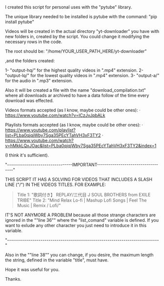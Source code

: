 I created this script for personal uses with the "pytube" library.

The unique library needed to be installed is pytube with the command:
"pip install pytube"

Videos will be created in the actual directory "yt-downloader" you have with 
new folders in, created by the script. You could change it modifying the 
necessary rows in the code.

The root should be:
"/home/YOUR_USER_PATH_HERE/yt-downloader"

,and the folders created:

1- "output-hq/" for the highest quality videos in ".mp4" extension.
2- "output-lq/" for the lowest quality videos in ".mp4" extension.
3- "output-a/" for the audio in ".mp3" extension.

Also it will be created a file with the name "download_compilation.txt" where
all downloads ar archived to have a data follow of the time every download
was effected. 

Videos formats accepted (as I know, maybe could be other ones):
· https://www.youtube.com/watch?v=ICzJvJpbALk

Playlists formats accepted (as I know, maybe could be other ones):
· https://www.youtube.com/playlist?list=PLba0qjqjWby7Sga35PEcYTahVH3xF3TY2
· https://www.youtube.com/watch?v=hMkkLQxJOac&list=PLba0qjqjWby7Sga35PEcYTahVH3xF3TY2&index=1

(I think it's sufficient).


"---------------------------------IMPORTANT-----------------------------------"

THIS SCRIPT IT HAS  A SOLVING FOR VIDEOS THAT INCLUDES A
SLASH LINE ("/") IN THE VIDEOS TITLES. FOR EXAMPLE:

>Title 1: "歌詞付き】 REPLAY/三代目 J SOUL BROTHERS from EXILE TRIBE"
>Title 2: "Mind Relax Lo-fi | Mashup Lofi Songs | Feel The Music | Remix / Lofi/"

IT'S NOT ANYMORE A PROBLEM because all those strange characters are ignored
in the ""line 36"" where the "list_comand" variable is defined. 
If you want to exlude any other character you just need to introduce it in this 
variable.

"-----------------------------------------------------------------------------"

Also in the ""line 38"" you can change, if you desire, the maximum length
the string, defined in the variable "title", must have.

Hope it was useful for you.

Thanks.